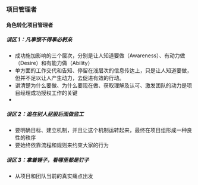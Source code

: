 <!--
 * @Author: kunliang
 * @Date: 2023-04-21 11:09:32
 * @LastEditors: kunliang
 * @LastEditTime: 2023-04-23 09:42:11
 * @Description: file content
 * @FilePath: \checkforgaps\notes\角色转化误区.md
-->

### 项目管理者

#### 角色转化项目管理者

##### 误区 1：凡事恨不得事必躬亲

- 成功施加影响的三个层次，分别是让人知道要做（Awareness）、有动力做（Desire）和有能力做（Ability）
- 单方面的工作交代和告知、停留在浅层次的信息传达上，只是让人知道要做，但并不足以让人产生动力，去促进有效的行动。
- 讲清楚为什么要做、为什么要现在做、获取理解及认可、激发团队的动力是项目经理成功授权工作的关键
-

##### 误区 2：追在别人屁股后面做监工

- 要明确目标、建立机制，并且让这个机制运转起来，最终在项目组形成一种良性的秩序
- 要始终依靠流程和规则来约束大家的行为

##### 误区 3：拿着锤子，看哪里都是钉子

- 从项目和团队当前的真实痛点出发
